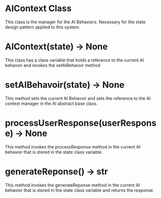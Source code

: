 # AIContext Class
This class is the manager for the AI Behaviors. Necessary for the state design pattern applied to this system. 

# AIContext(state) -> None
This class has a class variable that holds a reference to the current AI behavoir and invokes the setAIBehavoir method

# setAIBehavoir(state) -> None
This method sets the current AI Behavoir and sets the reference to the AI context manager in the AI abstract base class.

# processUserResponse(userResponse) -> None
This method invokes the processResponse method in the current AI behavoir that is stored in the state class variable.

# generateReponse() -> str
This method invokes the generateReponse method in the current AI behavior that is stored in the state class variable and returns the response.